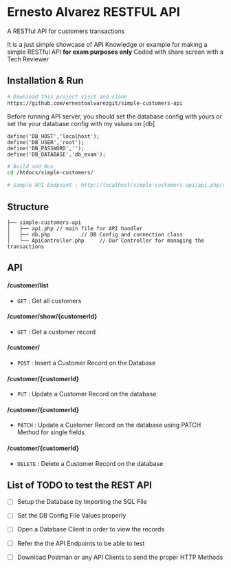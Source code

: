 # Ernesto Alvarez RESTFUL API 
A RESTful API for customers transactions

It is a just simple showcase of API Knowledge or example for making a simple RESTful API   **for exam purposes only** 
Coded with share screen with a Tech Reviewer

## Installation & Run
```bash
# Download this project visit and clone
https://github.com/ernestoalvarezgit/simple-customers-api
```

Before running API server, you should set the database config with yours or set the your database config with my values on [db]
```
define('DB_HOST','localhost');
define('DB_USER','root');
define('DB_PASSWORD','');
define('DB_DATABASE','db_exam');
```

```bash
# Build and Run
cd /htdocs/simple-customers/

# Sample API Endpoint : http://localhost/simple-customers-api/api.php/customer/list?limit=15
```

## Structure
```
├── simple-customers-api
│   ├── api.php // main file for API handler
│   ├── db.php          // DB Config and connection class
│   └── ApiController.php     // Our Controller for managing the transactions
```

## API

#### /customer/list
* `GET` : Get all customers

#### /customer/show/{customerId}
* `GET` : Get a customer record

#### /customer/
* `POST` : Insert a Customer Record on the Database

#### /customer/{customerId}
* `PUT` : Update a Customer Record on the database  

#### /customer/{customerId}
* `PATCH` : Update a Customer Record on the database  using PATCH Method for single fields

#### /customer/{customerId}
* `DELETE` : Delete a Customer Record on the database

## List of TODO to test the REST API

- [ ] Setup the Database by Importing the SQL File
- [ ] Set the DB Config File Values properly
- [ ] Open a Database Client in order to view the records
- [ ] Refer the the API Endpoints to be able to test
- [ ] Download Postman or any API Clients to send the proper HTTP Methods 
 

